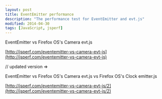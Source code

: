 ```yaml
---
layout: post
title: EventEmitter performance
description: "The performance test for EventEmitter and evt.js"
modified: 2014-04-30
tags: [JavaScript, jsperf]
---
```


EventEmitter vs Firefox OS's Camera evt.js

[http://jsperf.com/eventemitter-vs-camera-evt-js](http://jsperf.com/eventemitter-vs-camera-evt-js)

// updated version =>

EventEmitter vs Firefox OS's Camera evt.js vs Firefox OS's Clock emitter.js

[http://jsperf.com/eventemitter-vs-camera-evt-js/2](http://jsperf.com/eventemitter-vs-camera-evt-js/2)
